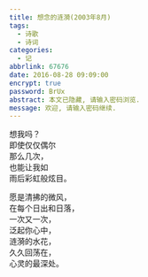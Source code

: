 ```yaml
---
title: 想念的涟漪(2003年8月)
tags:
  - 诗歌
  - 诗词
categories:
  - 记
abbrlink: 67676
date: 2016-08-28 09:09:00
encrypt: true
password: BrUx
abstract: 本文已隐藏, 请输入密码浏览.
message: 欢迎, 请输入密码继续.
---
```

想我吗？  
即使仅仅偶尔  
那么几次，  
也能让我如  
雨后彩虹般炫目。  

愿是清拂的微风，  
在每个日出和日落，  
一次又一次，  
泛起你心中，  
涟漪的水花，  
久久回荡在，  
心灵的最深处。    